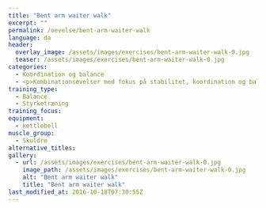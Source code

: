 ```yaml
---
title: "Bent arm waiter walk"
excerpt: ""
permalink: /oevelse/bent-arm-waiter-walk
language: da
header:
  overlay_image: /assets/images/exercises/bent-arm-waiter-walk-0.jpg
  teaser: /assets/images/exercises/bent-arm-waiter-walk-0.jpg
categories:
  - Koordination og balance
  - <p>Kombinationsøvelser med fokus på stabilitet, koordination og balancetræning. Her vælges gerne teknisk komplicerede øvelser, som udfordrer kropsstammen.</p>
training_type: 
  - Balance
  - Styrketræning
training_focus: 
equipment:
  - kettlebell
muscle_group:
  - Skuldre
alternative_titles:
gallery:
  - url: /assets/images/exercises/bent-arm-waiter-walk-0.jpg
    image_path: /assets/images/exercises/bent-arm-waiter-walk-0.jpg
    alt: "Bent arm waiter walk"
    title: "Bent arm waiter walk"
last_modified_at: 2016-10-18T07:30:55Z
---
```



